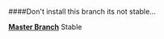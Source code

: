 ####Don't install this branch its not stable...

[**Master Branch**](https://github.com/lukesUbuntu/gogetsslv2) Stable
